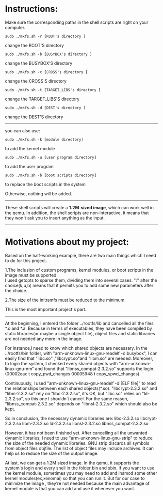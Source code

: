 # Instructions: 


Make sure the corresponding paths in the shell scripts are right on your computer.   


    sudo ./mkfs.sh -r [ROOT's directory ]  
change the ROOT'S directory 



    sudo ./mkfs.sh -b [BUSYBOX's directory ]  
change the BUSYBOX'S directory  
   
    sudo ./mkfs.sh -c [CROSS's directory ]  
change the CROSS'S directory  

    sudo ./mkfs.sh -t [TARGET_LIBS's directory ]  
change the TARGET_LIBS'S directory  
 
    sudo ./mkfs.sh -d [DEST's directory ]  
change the DEST'S directory  

---
you can also use:

    sudo ./mkfs.sh -k [module directory]   
to add the kernel module  

    sudo ./mkfs.sh -u [user program directory] 
to add the user program  

    sudo ./mkfs.sh -b [boot scripts directory]
to replace the boot scripts in the system  

Otherwise, nothing will be added.

---

These shell scripts will create a **1.2M-sized image**, which can work well in the qemu. In addition, the shell scripts are non-interactive, it means that they won't ask you to insert anything as the input.

---
# Motivations about my project:

Based on the half-working example, there are two main things which I need to do  for 
this project.

1.The inclusion of custom programs, kernel modules, or boot scripts in the image must be supported.  
I used getopts to sparse them, dividing them into several cases. ":" after the choice(k,u,b) means that it permits you to add some new parameters after the choice.

2.The size of the initramfs must be reduced to the minimum.  

This is the most important project's part.

---

At the beginning, I entered the folder ../rootfs/lib and cancelled all the files
*.o and *.a. Because in terms of executables, they have been compiled by static libraries(or maybe a single object file), object files and static libraries are not needed any more in the image.

For instance,I need to know which shared objects are necessary. In the ../rootfs/bin folder, with "arm-unknown-linux-gnu-readelf -d busybox", I can easily find that "libc.so" ,"libcrypt.so"and "libm.so" are needed. Moreover, to login the system, I checked every shared objects with "arm-unknown-linux-gnu-nm" and found that "libnss_compat-2.3.2.so" supports the login.(00002eac t copy_pwd_changes
00005948 t copy_spwd_changes)

Continuously, I used "arm-unknown-linux-gnu-readelf -d [ELF file]" to read the relationships between each shared objects(*.so). "libcrypt-2.3.2.so" and "libm-2.3.2.so" rely on "libc-2.3.2.so", it's OK, but "libc.so" relies on "ld-2.3.2.so", so this one I shouldn't cancel. For the same reason, "libnss_compat-2.3.2.so" depends on "libnsl-2.3.2.so" which should also  be kept.

So in conclusion, the necessary dynamic libraries are:
libc-2.3.2.so
libcrypt-2.3.2.so
libm-2.3.2.so
ld-2.3.2.so
libnsl-2.3.2.so
libnss_compat-2.3.2.so

However, it has not been finished yet. After cancelling all the unwanted dynamic libraries, I need to use "arm-unknown-linux-gnu-strip" to reduce the size of the needed dynamic libraries. GNU strip discards all symbols from object files objfile. The list of object files may include archives. It can help us to reduce the size of the output image.

At last, we can get a 1.2M sized image. In the qemu, it supports the system's login and every shell in the folder bin and sbin. If you want to use the kernel module, sometimes you may need to add and insmod some other kernel modules(ex,xenomai) so that you can run it. But for our case to minimize the image , they’re not needed because the main advantage of kernel module is that you can add and use it whenever you want.
